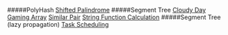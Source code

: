 #####PolyHash
[Shifted Palindrome](https://www.codechef.com/problems/SHIFTPAL)
#####Segment Tree
[Cloudy Day](https://www.hackerrank.com/challenges/cloudy-day/problem)
[Gaming Array](https://www.hackerrank.com/challenges/an-interesting-game-1/problem)
[Similar Pair](https://www.hackerrank.com/challenges/similarpair/problem)
[String Function Calculation](https://www.hackerrank.com/challenges/string-function-calculation/problem)
#####Segment Tree (lazy propagation)
[Task Scheduling](https://www.hackerrank.com/challenges/task-scheduling/problem)
